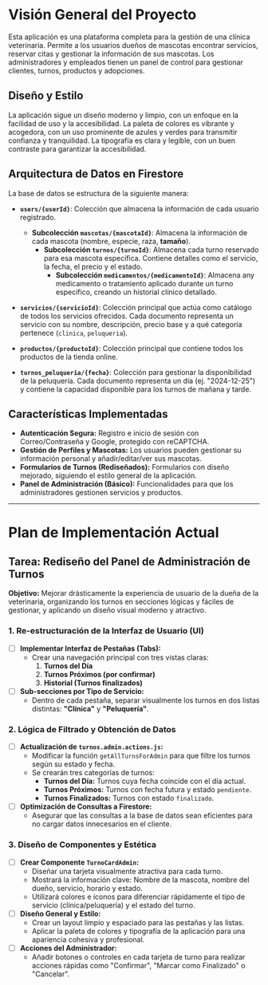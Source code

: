 # Visión General del Proyecto

Esta aplicación es una plataforma completa para la gestión de una clínica veterinaria. Permite a los usuarios dueños de mascotas encontrar servicios, reservar citas y gestionar la información de sus mascotas. Los administradores y empleados tienen un panel de control para gestionar clientes, turnos, productos y adopciones.

## Diseño y Estilo

La aplicación sigue un diseño moderno y limpio, con un enfoque en la facilidad de uso y la accesibilidad. La paleta de colores es vibrante y acogedora, con un uso prominente de azules y verdes para transmitir confianza y tranquilidad. La tipografía es clara y legible, con un buen contraste para garantizar la accesibilidad.

## Arquitectura de Datos en Firestore

La base de datos se estructura de la siguiente manera:

*   **`users/{userId}`**: Colección que almacena la información de cada usuario registrado.
    *   **Subcolección `mascotas/{mascotaId}`**: Almacena la información de cada mascota (nombre, especie, raza, **tamaño**).
        *   **Subcolección `turnos/{turnoId}`**: Almacena cada turno reservado para esa mascota específica. Contiene detalles como el servicio, la fecha, el precio y el estado.
            *   **Subcolección `medicamentos/{medicamentoId}`**: Almacena any medicamento o tratamiento aplicado durante un turno específico, creando un historial clínico detallado.

*   **`servicios/{servicioId}`**: Colección principal que actúa como catálogo de todos los servicios ofrecidos. Cada documento representa un servicio con su nombre, descripción, precio base y a qué categoría pertenece (`clinica`, `peluqueria`).

*   **`productos/{productoId}`**: Colección principal que contiene todos los productos de la tienda online.

*   **`turnos_peluqueria/{fecha}`**: Colección para gestionar la disponibilidad de la peluquería. Cada documento representa un día (ej. "2024-12-25") y contiene la capacidad disponible para los turnos de mañana y tarde.

## Características Implementadas

*   **Autenticación Segura:** Registro e inicio de sesión con Correo/Contraseña y Google, protegido con reCAPTCHA.
*   **Gestión de Perfiles y Mascotas:** Los usuarios pueden gestionar su información personal y añadir/editar/ver sus mascotas.
*   **Formularios de Turnos (Rediseñados):** Formularios con diseño mejorado, siguiendo el estilo general de la aplicación.
*   **Panel de Administración (Básico):** Funcionalidades para que los administradores gestionen servicios y productos.

---

# Plan de Implementación Actual

## Tarea: Rediseño del Panel de Administración de Turnos

**Objetivo:** Mejorar drásticamente la experiencia de usuario de la dueña de la veterinaria, organizando los turnos en secciones lógicas y fáciles de gestionar, y aplicando un diseño visual moderno y atractivo.

### 1. Re-estructuración de la Interfaz de Usuario (UI)

-   [ ] **Implementar Interfaz de Pestañas (Tabs):**
    -   Crear una navegación principal con tres vistas claras:
        1.  **Turnos del Día**
        2.  **Turnos Próximos (por confirmar)**
        3.  **Historial (Turnos finalizados)**
-   [ ] **Sub-secciones por Tipo de Servicio:**
    -   Dentro de cada pestaña, separar visualmente los turnos en dos listas distintas: **"Clínica"** y **"Peluquería"**.

### 2. Lógica de Filtrado y Obtención de Datos

-   [ ] **Actualización de `turnos.admin.actions.js`:**
    -   Modificar la función `getAllTurnsForAdmin` para que filtre los turnos según su estado y fecha.
    -   Se crearán tres categorías de turnos:
        -   **Turnos del Día:** Turnos cuya fecha coincide con el día actual.
        -   **Turnos Próximos:** Turnos con fecha futura y estado `pendiente`.
        -   **Turnos Finalizados:** Turnos con estado `finalizado`.
-   [ ] **Optimización de Consultas a Firestore:**
    -   Asegurar que las consultas a la base de datos sean eficientes para no cargar datos innecesarios en el cliente.

### 3. Diseño de Componentes y Estética

-   [ ] **Crear Componente `TurnoCardAdmin`:**
    -   Diseñar una tarjeta visualmente atractiva para cada turno.
    -   Mostrará la información clave: Nombre de la mascota, nombre del dueño, servicio, horario y estado.
    -   Utilizará colores e íconos para diferenciar rápidamente el tipo de servicio (clínica/peluquería) y el estado del turno.
-   [ ] **Diseño General y Estilo:**
    -   Crear un layout limpio y espaciado para las pestañas y las listas.
    -   Aplicar la paleta de colores y tipografía de la aplicación para una apariencia cohesiva y profesional.
-   [ ] **Acciones del Administrador:**
    -   Añadir botones o controles en cada tarjeta de turno para realizar acciones rápidas como "Confirmar", "Marcar como Finalizado" o "Cancelar".

